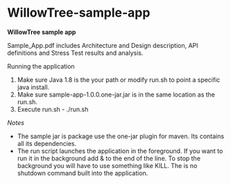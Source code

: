 # WillowTree-sample-app
**WillowTree sample app**

Sample_App.pdf includes Architecture and Design description, API definitions and Stress
Test results and analysis.

Running the application 
1. Make sure Java 1.8 is the your path or modify run.sh to point a specific java install.  
2. Make sure sample-app-1.0.0.one-jar.jar is in the same location as the run.sh.  
3. Execute run.sh - ./run.sh  

*Notes*
* The sample jar is package use the one-jar plugin for maven.  Its contains all its dependencies.
* The run script launches the application in the foreground.  If you want to run it in the background add & to the end of the line.
To stop the background you will have to use something like KILL.  The is no shutdown command built into the application.
